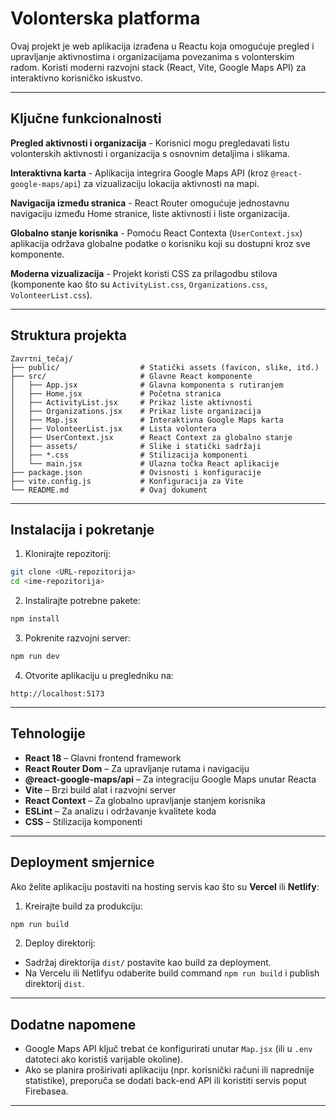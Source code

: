 
# Volonterska platforma

Ovaj projekt je web aplikacija izrađena u Reactu koja omogućuje pregled i upravljanje aktivnostima i organizacijama povezanima s volonterskim radom. Koristi moderni razvojni stack (React, Vite, Google Maps API) za interaktivno korisničko iskustvo.

---

## Ključne funkcionalnosti

**Pregled aktivnosti i organizacija** -
Korisnici mogu pregledavati listu volonterskih aktivnosti i organizacija s osnovnim detaljima i slikama.

**Interaktivna karta** -
Aplikacija integrira Google Maps API (kroz `@react-google-maps/api`) za vizualizaciju lokacija aktivnosti na mapi.

**Navigacija između stranica** -
React Router omogućuje jednostavnu navigaciju između Home stranice, liste aktivnosti i liste organizacija.

**Globalno stanje korisnika** -
Pomoću React Contexta (`UserContext.jsx`) aplikacija održava globalne podatke o korisniku koji su dostupni kroz sve komponente.

**Moderna vizualizacija** -
Projekt koristi CSS za prilagodbu stilova (komponente kao što su `ActivityList.css`, `Organizations.css`, `VolonteerList.css`).

---

## Struktura projekta

```
Zavrτni_tečaj/
├── public/                  # Statički assets (favicon, slike, itd.)
├── src/                     # Glavne React komponente
│   ├── App.jsx              # Glavna komponenta s rutiranjem
│   ├── Home.jsx             # Početna stranica
│   ├── ActivityList.jsx     # Prikaz liste aktivnosti
│   ├── Organizations.jsx    # Prikaz liste organizacija
│   ├── Map.jsx              # Interaktivna Google Maps karta
│   ├── VolonteerList.jsx    # Lista volontera
│   ├── UserContext.jsx      # React Context za globalno stanje
│   ├── assets/              # Slike i statički sadržaji
│   ├── *.css                # Stilizacija komponenti
│   └── main.jsx             # Ulazna točka React aplikacije
├── package.json             # Ovisnosti i konfiguracije
├── vite.config.js           # Konfiguracija za Vite
└── README.md                # Ovaj dokument
```

---

## Instalacija i pokretanje

1. Klonirajte repozitorij:

```bash
git clone <URL-repozitorija>
cd <ime-repozitorija>
```

2. Instalirajte potrebne pakete:

```bash
npm install
```

3. Pokrenite razvojni server:

```bash
npm run dev
```

4. Otvorite aplikaciju u pregledniku na:

```
http://localhost:5173
```

---

## Tehnologije

* **React 18** – Glavni frontend framework
* **React Router Dom** – Za upravljanje rutama i navigaciju
* **@react-google-maps/api** – Za integraciju Google Maps unutar Reacta
* **Vite** – Brzi build alat i razvojni server
* **React Context** – Za globalno upravljanje stanjem korisnika
* **ESLint** – Za analizu i održavanje kvalitete koda
* **CSS** – Stilizacija komponenti

---

## Deployment smjernice

Ako želite aplikaciju postaviti na hosting servis kao što su **Vercel** ili **Netlify**:

1. Kreirajte build za produkciju:

```bash
npm run build
```

2. Deploy direktorij:

* Sadržaj direktorija `dist/` postavite kao build za deployment.
* Na Vercelu ili Netlifyu odaberite build command `npm run build` i publish direktorij `dist`.

---

## Dodatne napomene

* Google Maps API ključ trebat će konfigurirati unutar `Map.jsx` (ili u `.env` datoteci ako koristiš varijable okoline).
* Ako se planira proširivati aplikaciju (npr. korisnički računi ili naprednije statistike), preporuča se dodati back-end API ili koristiti servis poput Firebasea.

---
